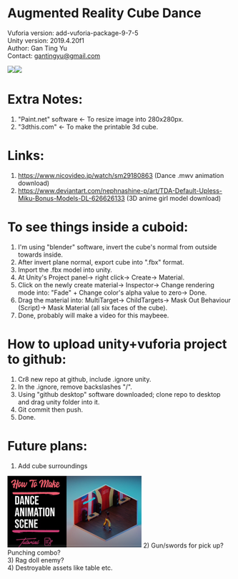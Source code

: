 # Augmented Reality Cube Dance
Vuforia version: add-vuforia-package-9-7-5 <br/>
Unity version: 2019.4.20f1 <br/> 
Author: Gan Ting Yu <br/>
Contact: gantingyu@gmail.com <br/>

![](github_images/dinoRainbow.gif)![](github_images/dinoRainbow2.gif)

# Extra Notes:
1) "Paint.net" software <- To resize image into 280x280px. <br/> 
2) "3dthis.com" <- To make the printable 3d cube. <br/> 

# Links:
1) https://www.nicovideo.jp/watch/sm29180863 (Dance .mwv animation download) <br/> 
2) https://www.deviantart.com/nephnashine-p/art/TDA-Default-Upless-Miku-Bonus-Models-DL-626626133 (3D anime girl model download) <br/> 

# To see things inside a cuboid:
1) I'm using "blender" software, invert the cube's normal from outside towards inside.
2) After invert plane normal, export cube into ".fbx" format.
3) Import the .fbx model into unity.
4) At Unity's Project panel-> right click-> Create-> Material.
5) Click on the newly create material-> Inspector-> Change rendering mode into: "Fade" + Change color's alpha value to zero-> Done.
6) Drag the material into: MultiTarget-> ChildTargets-> Mask Out Behaviour (Script)-> Mask Material (all six faces of the cube).
7) Done, probably will make a video for this maybeee.

# How to upload unity+vuforia project to github:
1) Cr8 new repo at github, include .ignore unity. <br/>
2) In the .ignore, remove backslashes "/". <br/>
3) Using "github desktop" software downloaded; clone repo to desktop and drag unity folder into it. <br/>
4) Git commit then push. <br/>
5) Done.

# Future plans:
1) Add cube surroundings <br/>
<img src="github_images/future_surrounding.PNG" width="300">
2) Gun/swords for pick up? Punching combo? <br/>
3) Rag doll enemy? <br/>
4) Destroyable assets like table etc. <br/>
